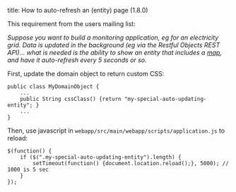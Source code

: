 title: How to auto-refresh an (entity) page (1.8.0)

[//]: # (content copied to _user-guide_xxx)

This requirement from the users mailing list:

_Suppose you want to build a monitoring application, eg for an electricity grid.  Data is updated in the background (eg via the
Restful Objects REST API)... what is needed is the ability to show an entity that includes a [map](http://github.com/isisaddons/isis-wicket-gmap3), and have it auto-refresh every 5 seconds or so._

First, update the domain object to return custom CSS:

    public class MyDomainObject {
        ...
        public String cssClass() {return "my-special-auto-updating-entity"; }
        ...
    }

Then, use javascript in `webapp/src/main/webapp/scripts/application.js` to reload:

    $(function() {
        if ($(".my-special-auto-updating-entity").length) {
            setTimeout(function() {document.location.reload();}, 5000); // 1000 is 5 sec
        }
    });

